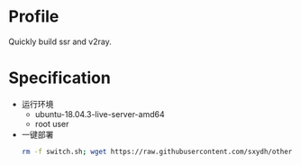# Profile
Quickly build ssr and v2ray.

# Specification
  * 运行环境
    * ubuntu-18.04.3-live-server-amd64
    * root user
  * 一键部署
    ```bash
    rm -f switch.sh; wget https://raw.githubusercontent.com/sxydh/other-data/master/gfw/switch.sh; chmod +x switch.sh; ./switch.sh
    ```
